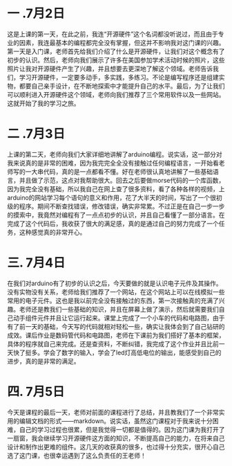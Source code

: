 # 一 .7月2日
 这是上课的第一天，在此之前，我连“开源硬件”这个名词都没听说过，而且由于专业的因素，我连最基本的编程都完全没有掌握，但这并不影响我对这门课的兴趣。第一天是入门课，老师首先给我们介绍了什么是开源硬件，让我们对这个概念有了初步的认识。然后，老师向我们展示了许多在美国参加学术活动时候的照片，这些照片让我对开源硬件产生了兴趣，并且想要去更深地了解这个领域。老师告诉我们，学习开源硬件，一定要多动手，多实践，多练习。不论是编写程序还是组建实物，都要自己亲手设计，在不断地探索中才能提升自己的水平。最后，为了让我们可以顺利进入开源硬件这个领域，老师向我们推荐了三个常用软件以及一些网站。这就开始了我的学习之旅。
# 二 .7月3日 #
上课的第二天，老师向我们大家详细地讲解了arduino编程。说实话，这一部分对我来说真的是非常的困难，因为我完完全全没有接触过任何编程语言，一开始看老师写的一大串代码，真的是一点都看不懂。好在老师很认真地讲解了一些基础语言，并且做了示范，这点对我帮助很大。回去之后要做morse代码的一个库函数，因为我完全没有基础，所以我自己在网上查了很多资料，看了各种各样的视频，上arduino的网站学习每个语句的意义和作用，花了大半天的时间，写出了一个很初级的程序。期间不断查找错误，修改错误，确实非常累。不过正是在自己一步一步的摸索中，我竟然对编程有了一点点初步的认识，并且自己看懂了一部分语言。在完成了这个代码后，我收获了很大的满足感，真的是通过自己的努力完成了一个任务，这种感觉真的非常开心。
# 三. 7月4日 #
在我们对arduino有了初步的认识之后，今天要做的就是认识电子元件及其操作。没有实物没有关系，老师给我们推荐了一个网站，在这个网站上可以在线模拟一些常用的电子元件。这也是我以前完全没有接触过的东西，第一次接触真的充满了兴趣。老师还是教我们一些基础的知识，并且在屏幕上做了演示，然后就需要我们自己动手组件元件并且让它运行起来。课堂上完成了一个小车的代码和电路图，由于有了前一天的基础，今天写的代码就相对轻松一些，确实让我体会到了自己钻研的成效。课后作业是数码管代码和电路图，老师在下课前为我们搭好了基本的框架，具体的程序就自己来完成。还是查资料，不断纠错，我完成了这个作业并且比前一天快了挺多。学会了数字的输入，学会了led灯高低电位的输出，能感受到自己的进步，真的是非常的满足。
# 四. 7月5日 #
今天是课程的最后一天，老师对前面的课程进行了总结，并且教我们了一个非常实用的编辑文档的形式——markdown。说实话，虽然这门课程对于我来说十分困难，自己的学习过程也很累，但是我觉得一切都是值得的。因为这门课为我打开了一扇窗，我会继续学习开源硬件这方面的知识，不断提高自己的能力，在将来自己设计和制作出更难的组件。这几天的收获真的很多，也过得十分充实，很开心自己选了这门课，也很幸运遇到了这么负责任的王老师！
  
   